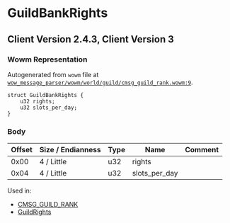 # GuildBankRights

## Client Version 2.4.3, Client Version 3

### Wowm Representation

Autogenerated from `wowm` file at [`wow_message_parser/wowm/world/guild/cmsg_guild_rank.wowm:9`](https://github.com/gtker/wow_messages/tree/main/wow_message_parser/wowm/world/guild/cmsg_guild_rank.wowm#L9).
```rust,ignore
struct GuildBankRights {
    u32 rights;
    u32 slots_per_day;
}
```
### Body

| Offset | Size / Endianness | Type | Name | Comment |
| ------ | ----------------- | ---- | ---- | ------- |
| 0x00 | 4 / Little | u32 | rights |  |
| 0x04 | 4 / Little | u32 | slots_per_day |  |


Used in:
* [CMSG_GUILD_RANK](cmsg_guild_rank.md)
* [GuildRights](guildrights.md)

